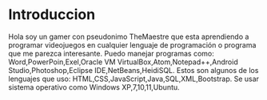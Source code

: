 # Introduccion

Hola soy un gamer con pseudonimo TheMaestre que esta aprendiendo a programar videojuegos en cualquier lenguaje de programación o programa que me parezca interesante.
Puedo manejar programas como: Word,PowerPoin,Exel,Oracle VM VirtualBox,Atom,Notepad++,Android Studio,Photoshop,Eclipse IDE,NetBeans,HeidiSQL.
Estos son algunos de los lenguajes que uso: HTML,CSS,JavaScript,Java,SQL,XML,Bootstrap.
Se usar sistema operativo como Windows XP,7,10,11,Ubuntu.
